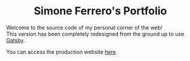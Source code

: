 <h1 align="center">
  Simone Ferrero's Portfolio
</h1>

Welcome to the source code of my personal corner of the web!<br />
This version has been completely redesigned from the ground up to use [Gatsby](https://www.gatsbyjs.org).

You can access the production website [here](http://simoneferrero.net).
